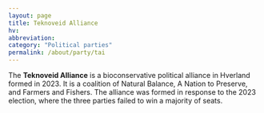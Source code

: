 ```yaml
---
layout: page
title: Teknoveid Alliance
hv: 
abbreviation: 
category: "Political parties"
permalink: /about/party/tai
---
```


The **Teknoveid Alliance** is a bioconservative political alliance in Hverland formed in 2023. It is a coalition of Natural Balance, A Nation to Preserve, and Farmers and Fishers. The alliance was formed in response to the 2023 election, where the three parties failed to win a majority of seats.  
